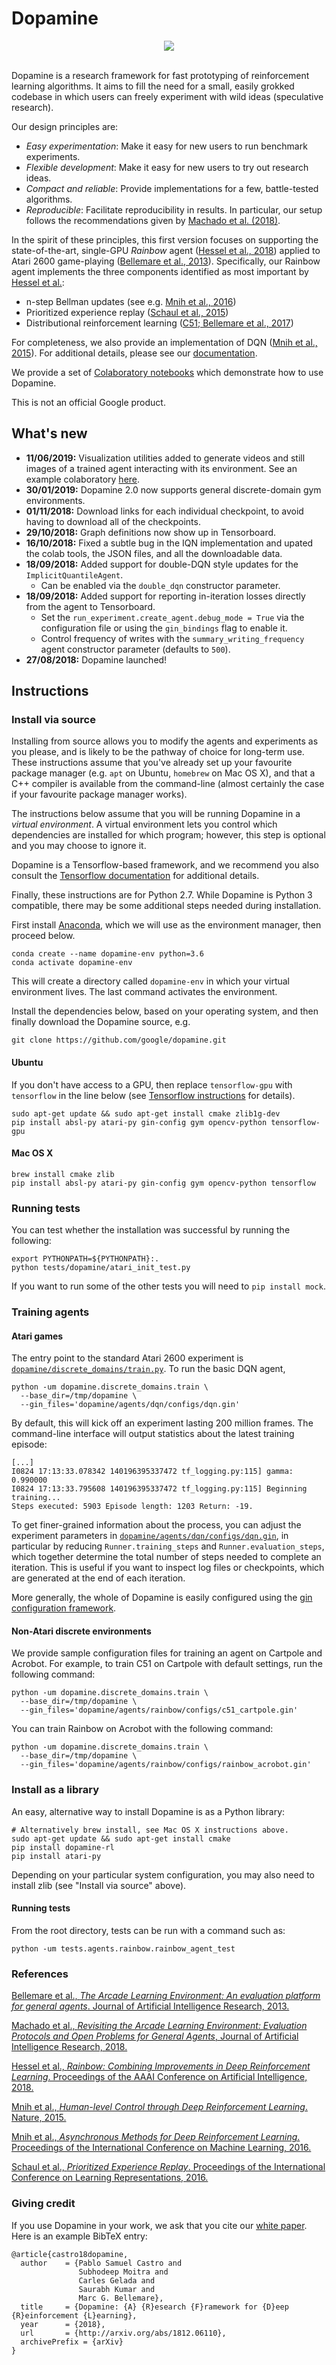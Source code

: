 # Dopamine

<div align="center">
  <img src="https://google.github.io/dopamine/images/dopamine_logo.png"><br><br>
</div>

Dopamine is a research framework for fast prototyping of reinforcement learning
algorithms. It aims to fill the need for a small, easily grokked codebase in
which users can freely experiment with wild ideas (speculative research).

Our design principles are:

* _Easy experimentation_: Make it easy for new users to run benchmark
                          experiments.
* _Flexible development_: Make it easy for new users to try out research ideas.
* _Compact and reliable_: Provide implementations for a few, battle-tested
                          algorithms.
* _Reproducible_: Facilitate reproducibility in results. In particular, our
                  setup follows the recommendations given by
                  [Machado et al. (2018)][machado].

In the spirit of these principles, this first version focuses on supporting the
state-of-the-art, single-GPU *Rainbow* agent ([Hessel et al., 2018][rainbow])
applied to Atari 2600 game-playing ([Bellemare et al., 2013][ale]).
Specifically, our Rainbow agent implements the three components identified as
most important by [Hessel et al.][rainbow]:

* n-step Bellman updates (see e.g. [Mnih et al., 2016][a3c])
* Prioritized experience replay ([Schaul et al., 2015][prioritized_replay])
* Distributional reinforcement learning ([C51; Bellemare et al., 2017][c51])

For completeness, we also provide an implementation of DQN
([Mnih et al., 2015][dqn]).
For additional details, please see our
[documentation](https://github.com/google/dopamine/tree/master/docs).

We provide a set of [Colaboratory
notebooks](https://github.com/google/dopamine/tree/master/dopamine/colab)
which demonstrate how to use Dopamine.

This is not an official Google product.

## What's new
*  **11/06/2019:** Visualization utilities added to generate videos and still
   images of a trained agent interacting with its environment. See an example
   colaboratory
   [here](https://colab.research.google.com/github/google/dopamine/blob/master/dopamine/colab/agent_visualizer.ipynb).
*  **30/01/2019:** Dopamine 2.0 now supports general discrete-domain gym
   environments.
*  **01/11/2018:** Download links for each individual checkpoint, to avoid
   having to download all of the checkpoints.
*  **29/10/2018:** Graph definitions now show up in Tensorboard.
*  **16/10/2018:** Fixed a subtle bug in the IQN implementation and upated
   the colab tools, the JSON files, and all the downloadable data.
*  **18/09/2018:** Added support for double-DQN style updates for the
   `ImplicitQuantileAgent`.
   *  Can be enabled via the `double_dqn` constructor parameter.
*  **18/09/2018:** Added support for reporting in-iteration losses directly from
   the agent to Tensorboard.
   *  Set the `run_experiment.create_agent.debug_mode = True` via the
      configuration file or using the `gin_bindings` flag to enable it.
   *  Control frequency of writes with the `summary_writing_frequency`
      agent constructor parameter (defaults to `500`).
*  **27/08/2018:** Dopamine launched!

## Instructions
### Install via source
Installing from source allows you to modify the agents and experiments as
you please, and is likely to be the pathway of choice for long-term use.
These instructions assume that you've already set up your favourite package
manager (e.g. `apt` on Ubuntu, `homebrew` on Mac OS X), and that a C++ compiler
is available from the command-line (almost certainly the case if your favourite
package manager works).

The instructions below assume that you will be running Dopamine in a *virtual
environment*. A virtual environment lets you control which dependencies are
installed for which program; however, this step is optional and you may choose
to ignore it.

Dopamine is a Tensorflow-based framework, and we recommend you also consult
the [Tensorflow documentation](https://www.tensorflow.org/install)
for additional details.

Finally, these instructions are for Python 2.7. While Dopamine is Python 3
compatible, there may be some additional steps needed during installation.

First install [Anaconda](https://docs.anaconda.com/anaconda/install/), which
we will use as the environment manager, then proceed below.

```
conda create --name dopamine-env python=3.6
conda activate dopamine-env
```

This will create a directory called `dopamine-env` in which your virtual
environment lives. The last command activates the environment.

Install the dependencies below, based on your operating system, and then
finally download the Dopamine source, e.g.

```
git clone https://github.com/google/dopamine.git
```

#### Ubuntu

If you don't have access to a GPU, then replace `tensorflow-gpu` with
`tensorflow` in the line below (see [Tensorflow
instructions](https://www.tensorflow.org/install/install_linux) for details).

```
sudo apt-get update && sudo apt-get install cmake zlib1g-dev
pip install absl-py atari-py gin-config gym opencv-python tensorflow-gpu
```

#### Mac OS X

```
brew install cmake zlib
pip install absl-py atari-py gin-config gym opencv-python tensorflow
```

### Running tests

You can test whether the installation was successful by running the following:

```
export PYTHONPATH=${PYTHONPATH}:.
python tests/dopamine/atari_init_test.py
```

If you want to run some of the other tests you will need to `pip install mock`.


### Training agents

#### Atari games

The entry point to the standard Atari 2600 experiment is
[`dopamine/discrete_domains/train.py`](https://github.com/google/dopamine/blob/master/dopamine/discrete_domains/train.py).
To run the basic DQN agent,

```
python -um dopamine.discrete_domains.train \
  --base_dir=/tmp/dopamine \
  --gin_files='dopamine/agents/dqn/configs/dqn.gin'
```

By default, this will kick off an experiment lasting 200 million frames.
The command-line interface will output statistics about the latest training
episode:

```
[...]
I0824 17:13:33.078342 140196395337472 tf_logging.py:115] gamma: 0.990000
I0824 17:13:33.795608 140196395337472 tf_logging.py:115] Beginning training...
Steps executed: 5903 Episode length: 1203 Return: -19.
```

To get finer-grained information about the process,
you can adjust the experiment parameters in
[`dopamine/agents/dqn/configs/dqn.gin`](https://github.com/google/dopamine/blob/master/dopamine/agents/dqn/configs/dqn.gin),
in particular by reducing `Runner.training_steps` and `Runner.evaluation_steps`,
which together determine the total number of steps needed to complete an
iteration. This is useful if you want to inspect log files or checkpoints, which
are generated at the end of each iteration.

More generally, the whole of Dopamine is easily configured using the
[gin configuration framework](https://github.com/google/gin-config).

#### Non-Atari discrete environments

We provide sample configuration files for training an agent on Cartpole and
Acrobot. For example, to train C51 on Cartpole with default settings, run the
following command:

```
python -um dopamine.discrete_domains.train \
  --base_dir=/tmp/dopamine \
  --gin_files='dopamine/agents/rainbow/configs/c51_cartpole.gin'
```

You can train Rainbow on Acrobot with the following command:

```
python -um dopamine.discrete_domains.train \
  --base_dir=/tmp/dopamine \
  --gin_files='dopamine/agents/rainbow/configs/rainbow_acrobot.gin'
```


### Install as a library
An easy, alternative way to install Dopamine is as a Python library:

```
# Alternatively brew install, see Mac OS X instructions above.
sudo apt-get update && sudo apt-get install cmake
pip install dopamine-rl
pip install atari-py
```

Depending on your particular system configuration, you may also need to install
zlib (see "Install via source" above).

#### Running tests
From the root directory, tests can be run with a command such as:

```
python -um tests.agents.rainbow.rainbow_agent_test
```

### References

[Bellemare et al., *The Arcade Learning Environment: An evaluation platform for
general agents*. Journal of Artificial Intelligence Research, 2013.][ale]

[Machado et al., *Revisiting the Arcade Learning Environment: Evaluation
Protocols and Open Problems for General Agents*, Journal of Artificial
Intelligence Research, 2018.][machado]

[Hessel et al., *Rainbow: Combining Improvements in Deep Reinforcement Learning*.
Proceedings of the AAAI Conference on Artificial Intelligence, 2018.][rainbow]

[Mnih et al., *Human-level Control through Deep Reinforcement Learning*. Nature,
2015.][dqn]

[Mnih et al., *Asynchronous Methods for Deep Reinforcement Learning*. Proceedings
of the International Conference on Machine Learning, 2016.][a3c]

[Schaul et al., *Prioritized Experience Replay*. Proceedings of the International
Conference on Learning Representations, 2016.][prioritized_replay]

### Giving credit

If you use Dopamine in your work, we ask that you cite our
[white paper][dopamine_paper]. Here is an example BibTeX entry:

```
@article{castro18dopamine,
  author    = {Pablo Samuel Castro and
               Subhodeep Moitra and
               Carles Gelada and
               Saurabh Kumar and
               Marc G. Bellemare},
  title     = {Dopamine: {A} {R}esearch {F}ramework for {D}eep {R}einforcement {L}earning},
  year      = {2018},
  url       = {http://arxiv.org/abs/1812.06110},
  archivePrefix = {arXiv}
}
```



[machado]: https://jair.org/index.php/jair/article/view/11182
[ale]: https://jair.org/index.php/jair/article/view/10819
[dqn]: https://storage.googleapis.com/deepmind-media/dqn/DQNNaturePaper.pdf
[a3c]: http://proceedings.mlr.press/v48/mniha16.html
[prioritized_replay]: https://arxiv.org/abs/1511.05952
[c51]: http://proceedings.mlr.press/v70/bellemare17a.html
[rainbow]: https://www.aaai.org/ocs/index.php/AAAI/AAAI18/paper/download/17204/16680
[iqn]: https://arxiv.org/abs/1806.06923
[dopamine_paper]: https://arxiv.org/abs/1812.06110
